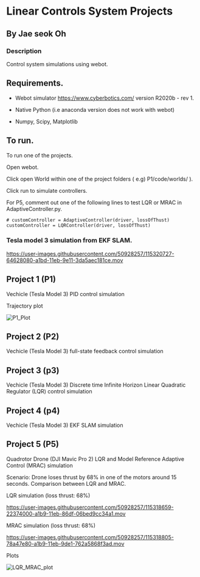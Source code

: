 # Linear Controls System Projects

## By Jae seok Oh

### Description
Control system simulations using webot.

## Requirements.

- Webot simulator https://www.cyberbotics.com/ version R2020b - rev 1.

- Native Python (i.e anaconda version does not work with webot)

- Numpy, Scipy, Matplotlib

## To run.

To run one of the projects.

Open webot.

Click open World within one of the project folders ( e.g) P1/code/worlds/ ).

Click run to simulate controllers.

For P5, comment out one of the following lines to test LQR or MRAC in AdaptiveController.py.

`# customController = AdaptiveController(driver, lossOfThust)`
`customController = LQRController(driver, lossOfThust)`


### Tesla model 3 simulation from EKF SLAM.

https://user-images.githubusercontent.com/50928257/115320727-64628080-a1bd-11eb-9e11-3da5aec181ce.mov
 

## Project 1 (P1)

Vechicle (Tesla Model 3) PID control simulation

Trajectory plot

![P1_Plot](https://user-images.githubusercontent.com/50928257/115320880-a390d180-a1bd-11eb-968b-43584c8ffce9.png)


## Project 2 (P2)

Vechicle (Tesla Model 3) full-state feedback control simulation



## Project 3 (p3)

Vechicle (Tesla Model 3) Discrete time Infinite Horizon Linear Quadratic Regulator (LQR) control simulation

## Project 4 (p4)

Vechicle (Tesla Model 3) EKF SLAM simulation

## Project 5 (P5)

Quadrotor Drone (DJI Mavic Pro 2) LQR and Model Reference Adaptive Control (MRAC) simulation

Scenario: Drone loses thrust by 68% in one of the motors around 15 seconds. Comparison between LQR and MRAC.

LQR simulation (loss thrust: 68%)

https://user-images.githubusercontent.com/50928257/115318659-22374000-a1b9-11eb-86df-06bed9cc34a1.mov

MRAC simulation (loss thrust: 68%)

https://user-images.githubusercontent.com/50928257/115318805-78a47e80-a1b9-11eb-9de1-762a5868f3ad.mov

Plots

![LQR_MRAC_plot](https://user-images.githubusercontent.com/50928257/115318827-84904080-a1b9-11eb-8efb-046cba70a336.png)



